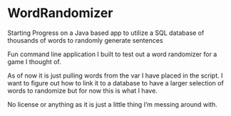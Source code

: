 # WordRandomizer
Starting Progress on a Java based app to utilize a SQL database of thousands of words to randomly generate sentences

Fun command line application I built to test out a word randomizer for a game I thought of.

As of now it is just pulling words from the var I have placed in the script.
I want to figure out how to link it to a database to have a larger selection of words to randomize but for now this is what I have.

No license or anything as it is just a little thing I’m messing around with.

